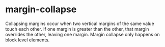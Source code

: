 # margin-collapse
Collapsing margins occur when two vertical margins of the same value touch each other. If one margin is greater than the other, that margin overrides the other, leaving one margin. Margin collapse only happens on block level elements.